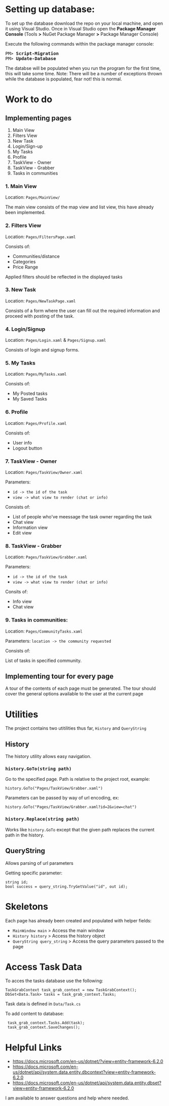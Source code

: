 # Setting up database:

To set up the database download the repo on your local machine, and open it using Visual Studio.
Once in Visual Studio open the **Package Manager Console** (Tools **>** NuGet Package Manager **>** Package Manager Console)

Execute the following commands within the package manager console:
<pre>
PM> <b>Script-Migration</b>
PM> <b>Update-Database</b>
</pre>

The databse will be populated when you run the program for the first time, this will take some time. 
Note: There will be a number of exceptions thrown while the database is populated, fear not! this is normal.

# Work to do

## Implementing pages

1. Main View
2. Filters View
3. New Task
4. Login/Sign-up
5. My Tasks
6. Profile
7. TaskView - Owner
8. TaskView - Grabber
9. Tasks in communities

### 1. Main View

Location: `Pages/MainView/`

The main view consists of the map view and list view, this have already been implemented.

### 2. Filters View

Location: `Pages/FiltersPage.xaml`

Consists of:
-  Communities/distance
-  Categories
-  Price Range

Applied filters should be reflected in the displayed tasks

### 3. New Task

Location: `Pages/NewTaskPage.xaml`

Consists of a form where the user can fill out the required information and proceed with posting of the task.

### 4. Login/Signup

Location: `Pages/Login.xaml` & `Pages/Signup.xaml`

Consists of login and signup forms. 

### 5. My Tasks

Location: `Pages/MyTasks.xaml` 

Consists of:
- My Posted tasks
- My Saved Tasks

### 6. Profile

Location: `Pages/Profile.xaml`

Consists of: 
- User info
- Logout button

### 7. TaskView - Owner

Location: `Pages/TaskView/Owner.xaml`

Parameters: 
- `id -> the id of the task`
- `view -> what view to render (chat or info)`

Consists of:
- List of people who've meessage the task owner regarding the task
- Chat view 
- Information view
- Edit view

### 8. TaskView - Grabber

Location: `Pages/TaskView/Grabber.xaml`

Parameters: 
- `id -> the id of the task`
- `view -> what view to render (chat or info)`

Consits of:

- Info view
- Chat view

### 9. Tasks in communities:

Location: `Pages/CommunityTasks.xaml`

Parameters: `location -> the community requested`

Consists of:

List of tasks in specified community.

## Implementing tour for every page

A tour of the contents of each page must be generated. The tour should cover the general options available to the user at the current page

# Utilities

The project contains two utitilities thus far, `History` and `QueryString`

## History

The history utility allows easy navigation.

### `history.GoTo(string path)`

 Go to the specified page. Path is relative to the project root, example: 

`history.GoTo("Pages/TaskView/Grabber.xaml")`

Parameters can be passed by way of url encoding, ex:

`history.GoTo("Pages/TaskView/Grabber.xaml?id=2&view=chat")`

### `history.Replace(string path)`

Works like `history.GoTo` except that the given path replaces the current path in the history.

## QueryString

Allows parsing of url parameters

Getting specific parameter:

```
string id;
bool success = query_string.TryGetValue("id", out id);
```

# Skeletons

Each page has already been created and populated with helper fields:

- `MainWindow main` > Access the main window 
- `History history` > Access the history object
- `QueryString query_string` > Access the query parameters passed to the page

# Access Task Data

To acces the tasks database use the following:

```
TaskGrabContext task_grab_context = new TaskGrabContext();
DbSet<Data.Task> tasks = task_grab_context.Tasks;
```

Task data is defined in `Data/Task.cs`

To add content to database:

```
 task_grab_context.Tasks.Add(task);
 task_grab_context.SaveChanges();
```

# Helpful Links

- https://docs.microsoft.com/en-us/dotnet/?view=entity-framework-6.2.0
- https://docs.microsoft.com/en-us/dotnet/api/system.data.entity.dbcontext?view=entity-framework-6.2.0
- https://docs.microsoft.com/en-us/dotnet/api/system.data.entity.dbset?view=entity-framework-6.2.0


I am available to answer questions and help where needed.